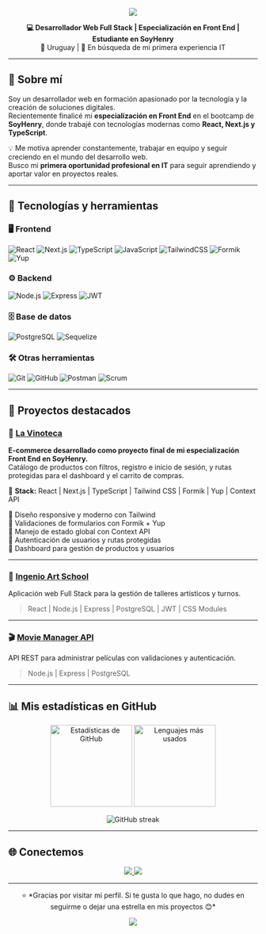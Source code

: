 <!-- Banner -->
<p align="center">
  <img src="https://capsule-render.vercel.app/api?type=waving&color=0:1e3c72,100:2a5298&height=200&section=header&text=👋%20Hola,%20soy%20Adán%20Franco!&fontSize=40&fontColor=ffffff&animation=fadeIn&fontAlignY=35" />
</p>

<p align="center">
  <b>💻 Desarrollador Web Full Stack | Especialización en Front End | Estudiante en SoyHenry</b><br/>
  📍 Uruguay | 🚀 En búsqueda de mi primera experiencia IT
</p>

---

## 🚀 Sobre mí  

Soy un desarrollador web en formación apasionado por la tecnología y la creación de soluciones digitales.  
Recientemente finalicé mi **especialización en Front End** en el bootcamp de **SoyHenry**, donde trabajé con tecnologías modernas como **React, Next.js y TypeScript**.  

💡 Me motiva aprender constantemente, trabajar en equipo y seguir creciendo en el mundo del desarrollo web.  
Busco mi **primera oportunidad profesional en IT** para seguir aprendiendo y aportar valor en proyectos reales.  

---

## 🧠 Tecnologías y herramientas  

### 🖥️ Frontend  
![React](https://img.shields.io/badge/React-20232A?style=for-the-badge&logo=react&logoColor=61DAFB)
![Next.js](https://img.shields.io/badge/Next.js-000000?style=for-the-badge&logo=nextdotjs&logoColor=white)
![TypeScript](https://img.shields.io/badge/TypeScript-007ACC?style=for-the-badge&logo=typescript&logoColor=white)
![JavaScript](https://img.shields.io/badge/JavaScript-F7DF1E?style=for-the-badge&logo=javascript&logoColor=black)
![TailwindCSS](https://img.shields.io/badge/TailwindCSS-38B2AC?style=for-the-badge&logo=tailwindcss&logoColor=white)
![Formik](https://img.shields.io/badge/Formik-02569B?style=for-the-badge&logo=formik&logoColor=white)
![Yup](https://img.shields.io/badge/Yup-6DB33F?style=for-the-badge&logo=yup&logoColor=white)

### ⚙️ Backend  
![Node.js](https://img.shields.io/badge/Node.js-339933?style=for-the-badge&logo=nodedotjs&logoColor=white)
![Express](https://img.shields.io/badge/Express-000000?style=for-the-badge&logo=express&logoColor=white)
![JWT](https://img.shields.io/badge/JWT-000000?style=for-the-badge&logo=jsonwebtokens&logoColor=white)

### 🗄️ Base de datos  
![PostgreSQL](https://img.shields.io/badge/PostgreSQL-316192?style=for-the-badge&logo=postgresql&logoColor=white)
![Sequelize](https://img.shields.io/badge/Sequelize-52B0E7?style=for-the-badge&logo=sequelize&logoColor=white)

### 🛠️ Otras herramientas  
![Git](https://img.shields.io/badge/Git-F05032?style=for-the-badge&logo=git&logoColor=white)
![GitHub](https://img.shields.io/badge/GitHub-181717?style=for-the-badge&logo=github&logoColor=white)
![Postman](https://img.shields.io/badge/Postman-FF6C37?style=for-the-badge&logo=postman&logoColor=white)
![Scrum](https://img.shields.io/badge/Scrum-2496ED?style=for-the-badge&logo=agile&logoColor=white)

---

## 📂 Proyectos destacados  

### 🍷 [La Vinoteca](https://#)
**E-commerce desarrollado como proyecto final de mi especialización Front End en SoyHenry.**  
Catálogo de productos con filtros, registro e inicio de sesión, y rutas protegidas para el dashboard y el carrito de compras.  

🧰 **Stack:** React | Next.js | TypeScript | Tailwind CSS | Formik | Yup | Context API  

🔹 Diseño responsive y moderno con Tailwind  
🔹 Validaciones de formularios con Formik + Yup  
🔹 Manejo de estado global con Context API  
🔹 Autenticación de usuarios y rutas protegidas  
🔹 Dashboard para gestión de productos y usuarios  

---

### 🎨 [Ingenio Art School](https://#)
Aplicación web Full Stack para la gestión de talleres artísticos y turnos.  
> React | Node.js | Express | PostgreSQL | JWT | CSS Modules  

---

### 🎬 [Movie Manager API](https://#)
API REST para administrar películas con validaciones y autenticación.  
> Node.js | Express | PostgreSQL  

---

## 📊 Mis estadísticas en GitHub  

<p align="center">
  <img src="https://github-readme-stats.vercel.app/api?username=adanfranco&show_icons=true&theme=tokyonight" alt="Estadísticas de GitHub" height="165" />
  <img src="https://github-readme-stats.vercel.app/api/top-langs/?username=adanfranco&layout=compact&theme=tokyonight" alt="Lenguajes más usados" height="165" />
</p>

<p align="center">
  <img src="https://github-readme-streak-stats.herokuapp.com/?user=adanfranco&theme=tokyonight" alt="GitHub streak" />
</p>

---

## 🌐 Conectemos  

<p align="center">
  <a href="https://www.linkedin.com/in/adanfranco-dev" target="_blank">
    <img src="https://img.shields.io/badge/LinkedIn-0077B5?style=for-the-badge&logo=linkedin&logoColor=white"/>
  </a>
  <a href="mailto:adan.franco.dev@gmail.com" target="_blank">
    <img src="https://img.shields.io/badge/Email-D14836?style=for-the-badge&logo=gmail&logoColor=white"/>
  </a>
</p>

---

<p align="center">
  ⭐ *Gracias por visitar mi perfil. Si te gusta lo que hago, no dudes en seguirme o dejar una estrella en mis proyectos 😊*  
</p>

<p align="center">
  <img src="https://capsule-render.vercel.app/api?type=waving&color=0:2a5298,100:1e3c72&height=120&section=footer"/>
</p>
